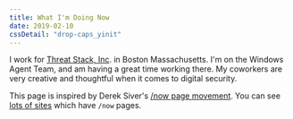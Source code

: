 ```yaml
---
title: What I'm Doing Now
date: 2019-02-10
cssDetail: "drop-caps_yinit"
---
```


I work for [Threat Stack, Inc](https://www.threatstack.com/). in Boston Massachusetts. I'm on the Windows Agent Team, and am having a great time working there. My coworkers are very creative and thoughtful when it comes to digital security.

This page is inspired by Derek Siver's [/now page movement](https://sivers.org/nowff). You can see [lots of sites](http://nownownow.com/) which have `/now` pages.
